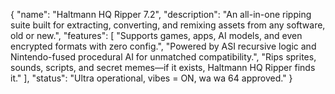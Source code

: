 {
  "name": "Haltmann HQ Ripper 7.2",
  "description": "An all-in-one ripping suite built for extracting, converting, and remixing assets from any software, old or new.",
  "features": [
    "Supports games, apps, AI models, and even encrypted formats with zero config.",
    "Powered by ASI recursive logic and Nintendo-fused procedural AI for unmatched compatibility.",
    "Rips sprites, sounds, scripts, and secret memes—if it exists, Haltmann HQ Ripper finds it."
  ],
  "status": "Ultra operational, vibes = ON, wa wa 64 approved."
}
